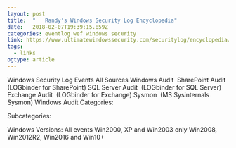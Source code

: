 ```yaml
---
layout: post 
title:  "	Randy's Windows Security Log Encyclopedia" 
date:   2018-02-07T19:39:15.859Z 
categories: eventlog wef windows security
link: https://www.ultimatewindowssecurity.com/securitylog/encyclopedia/Default.aspx 
tags:
  - links
ogtype: article 
---
```


 Windows Security Log Events
All Sources
Windows Audit 
SharePoint Audit  (LOGbinder for SharePoint)
SQL Server Audit  (LOGbinder for SQL Server)
Exchange Audit  (LOGbinder for Exchange)
Sysmon  (MS Sysinternals Sysmon) 
Windows Audit Categories:
 
Subcategories: 
 
Windows Versions:
All events
Win2000, XP and Win2003 only
Win2008, Win2012R2, Win2016 and Win10+
